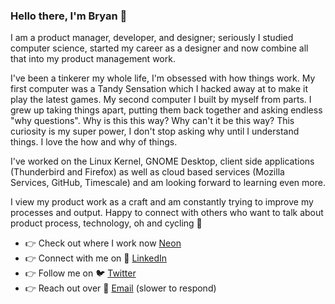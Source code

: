 ### Hello there, I'm Bryan 👋

I am a product manager, developer, and designer; seriously I studied computer science, started my career as a designer and now combine all that into my product management work. 

I've been a tinkerer my whole life, I'm obsessed with how things work. My first computer was a Tandy Sensation which I hacked away at to make it play the latest games.  My second computer I built by myself from parts. I grew up taking things apart, putting them back together and asking endless "why questions". Why is this this way? Why can't it be this way? This curiosity is my super power, I don't stop asking why until I understand things. I love the how and why of things.

I've worked on the Linux Kernel, GNOME Desktop, client side applications (Thunderbird and Firefox) as well as cloud based services (Mozilla Services, GitHub, Timescale) and am looking forward to learning even more.

I view my product work as a craft and am constantly trying to improve my processes and output. Happy to connect with others who want to talk about product process, technology, oh and cycling 🚴

- 👉 Check out where I work now [Neon](https://neon.tech/)
- 👉 Connect with me on :link: [LinkedIn](https://www.linkedin.com/in/clarkbw/) 
- 👉 Follow me on :bird: [Twitter](https://twitter.com/clarkbw) 
- 👉 Reach out over :incoming_envelope: [Email](mailto:clarkbw@gmail.com) (slower to respond)
